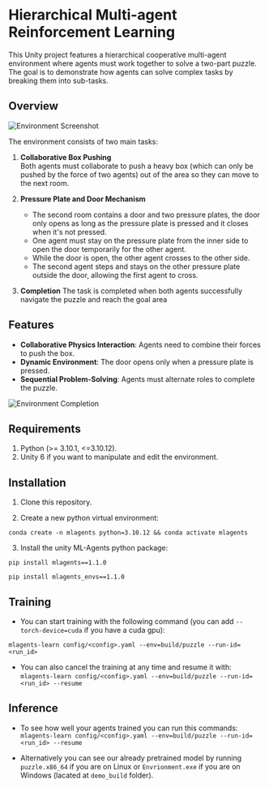 # Hierarchical Multi-agent Reinforcement Learning

This Unity project features a hierarchical cooperative multi-agent environment where agents must work together to solve a two-part puzzle. The goal is to demonstrate how agents can solve complex tasks by breaking them into sub-tasks.

## Overview

![Environment Screenshot](docs/environment0.png)

The environment consists of two main tasks:
1. **Collaborative Box Pushing**  
   Both agents must collaborate to push a heavy box (which can only be pushed by the force of two agents) out of the area so they can move to the next room.
   
2. **Pressure Plate and Door Mechanism**  
   - The second room contains a door and two pressure plates, the door only opens as long as the pressure plate is pressed and it closes when it's not pressed.
   - One agent must stay on the pressure plate from the inner side to open the door temporarily for the other agent.  
   - While the door is open, the other agent crosses to the other side.  
   - The second agent steps and stays on the other pressure plate outside the door, allowing the first agent to cross.

3. **Completion**
The task is completed when both agents successfully navigate the puzzle and reach the goal area

## Features

- **Collaborative Physics Interaction**: Agents need to combine their forces to push the box. 
- **Dynamic Environment**: The door opens only when a pressure plate is pressed.
- **Sequential Problem-Solving**: Agents must alternate roles to complete the puzzle.

![Environment Completion](docs/environment.png)


## Requirements

1. Python (>= 3.10.1, <=3.10.12). 
2. Unity 6 if you want to manipulate and edit the environment.

## Installation

1. Clone this repository.

2. Create a new python virtual environment:

`conda create -n mlagents python=3.10.12 && conda activate mlagents`

3. Install the unity ML-Agents python package:

`pip install mlagents==1.1.0`

`pip install mlagents_envs==1.1.0`

## Training

- You can start training with the following command (you can add `--torch-device=cuda` if you have a cuda gpu):

`mlagents-learn config/<config>.yaml --env=build/puzzle --run-id=<run_id>`

- You can also cancel the training at any time and resume it with:
 `mlagents-learn config/<config>.yaml --env=build/puzzle --run-id=<run_id> --resume`

## Inference

- To see how well your agents trained you can run this commands: 
``mlagents-learn config/<config>.yaml --env=build/puzzle --run-id=<run_id> --resume``

- Alternatively you can see our already pretrained model by running `puzzle.x86_64` if you are on Linux or `Envrionment.exe` if you are on Windows (lacated at `demo_build` folder).